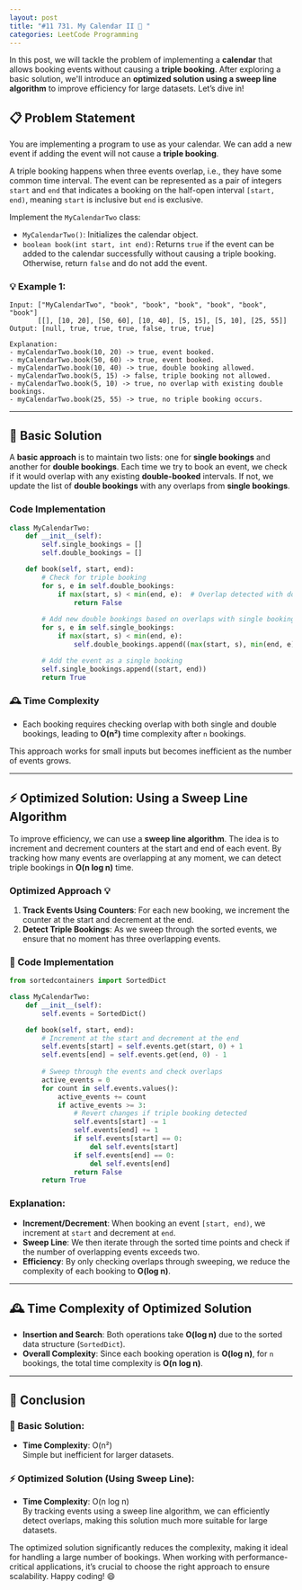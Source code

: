 ```yaml
---
layout: post
title: "#11 731. My Calendar II 🚀 "
categories: LeetCode Programming
---
```


In this post, we will tackle the problem of implementing a **calendar** that allows booking events without causing a **triple booking**. After exploring a basic solution, we'll introduce an **optimized solution using a sweep line algorithm** to improve efficiency for large datasets. Let’s dive in!

## 📋 Problem Statement

You are implementing a program to use as your calendar. We can add a new event if adding the event will not cause a **triple booking**.

A triple booking happens when three events overlap, i.e., they have some common time interval. The event can be represented as a pair of integers `start` and `end` that indicates a booking on the half-open interval `[start, end)`, meaning `start` is inclusive but `end` is exclusive.

Implement the `MyCalendarTwo` class:

- `MyCalendarTwo()`: Initializes the calendar object.
- `boolean book(int start, int end)`: Returns `true` if the event can be added to the calendar successfully without causing a triple booking. Otherwise, return `false` and do not add the event.

### 💡 Example 1:
```text
Input: ["MyCalendarTwo", "book", "book", "book", "book", "book", "book"]
       [[], [10, 20], [50, 60], [10, 40], [5, 15], [5, 10], [25, 55]]
Output: [null, true, true, true, false, true, true]

Explanation:
- myCalendarTwo.book(10, 20) -> true, event booked.
- myCalendarTwo.book(50, 60) -> true, event booked.
- myCalendarTwo.book(10, 40) -> true, double booking allowed.
- myCalendarTwo.book(5, 15) -> false, triple booking not allowed.
- myCalendarTwo.book(5, 10) -> true, no overlap with existing double bookings.
- myCalendarTwo.book(25, 55) -> true, no triple booking occurs.
```

---

## 🐢 Basic Solution

A **basic approach** is to maintain two lists: one for **single bookings** and another for **double bookings**. Each time we try to book an event, we check if it would overlap with any existing **double-booked** intervals. If not, we update the list of **double bookings** with any overlaps from **single bookings**.

### Code Implementation

```python
class MyCalendarTwo:
    def __init__(self):
        self.single_bookings = []
        self.double_bookings = []

    def book(self, start, end):
        # Check for triple booking
        for s, e in self.double_bookings:
            if max(start, s) < min(end, e):  # Overlap detected with double booking
                return False
        
        # Add new double bookings based on overlaps with single bookings
        for s, e in self.single_bookings:
            if max(start, s) < min(end, e):
                self.double_bookings.append((max(start, s), min(end, e)))

        # Add the event as a single booking
        self.single_bookings.append((start, end))
        return True
```

### 🕰️ Time Complexity

- Each booking requires checking overlap with both single and double bookings, leading to **O(n²)** time complexity after `n` bookings.

This approach works for small inputs but becomes inefficient as the number of events grows.

---

## ⚡ Optimized Solution: Using a Sweep Line Algorithm

To improve efficiency, we can use a **sweep line algorithm**. The idea is to increment and decrement counters at the start and end of each event. By tracking how many events are overlapping at any moment, we can detect triple bookings in **O(n log n)** time.

### Optimized Approach 💡

1. **Track Events Using Counters**: For each new booking, we increment the counter at the start and decrement at the end.
2. **Detect Triple Bookings**: As we sweep through the sorted events, we ensure that no moment has three overlapping events.

### 🚀 Code Implementation

```python
from sortedcontainers import SortedDict

class MyCalendarTwo:
    def __init__(self):
        self.events = SortedDict()

    def book(self, start, end):
        # Increment at the start and decrement at the end
        self.events[start] = self.events.get(start, 0) + 1
        self.events[end] = self.events.get(end, 0) - 1
        
        # Sweep through the events and check overlaps
        active_events = 0
        for count in self.events.values():
            active_events += count
            if active_events >= 3:
                # Revert changes if triple booking detected
                self.events[start] -= 1
                self.events[end] += 1
                if self.events[start] == 0:
                    del self.events[start]
                if self.events[end] == 0:
                    del self.events[end]
                return False
        return True
```

### Explanation:

- **Increment/Decrement**: When booking an event `[start, end)`, we increment at `start` and decrement at `end`.
- **Sweep Line**: We then iterate through the sorted time points and check if the number of overlapping events exceeds two.
- **Efficiency**: By only checking overlaps through sweeping, we reduce the complexity of each booking to **O(log n)**.

---

## 🕰️ Time Complexity of Optimized Solution

- **Insertion and Search**: Both operations take **O(log n)** due to the sorted data structure (`SortedDict`).
- **Overall Complexity**: Since each booking operation is **O(log n)**, for `n` bookings, the total time complexity is **O(n log n)**.

---

## 📝 Conclusion

### 🐢 Basic Solution:
- **Time Complexity**: O(n²)  
  Simple but inefficient for larger datasets.

### ⚡ Optimized Solution (Using Sweep Line):
- **Time Complexity**: O(n log n)  
  By tracking events using a sweep line algorithm, we can efficiently detect overlaps, making this solution much more suitable for large datasets.

The optimized solution significantly reduces the complexity, making it ideal for handling a large number of bookings. When working with performance-critical applications, it’s crucial to choose the right approach to ensure scalability. Happy coding! 😄
